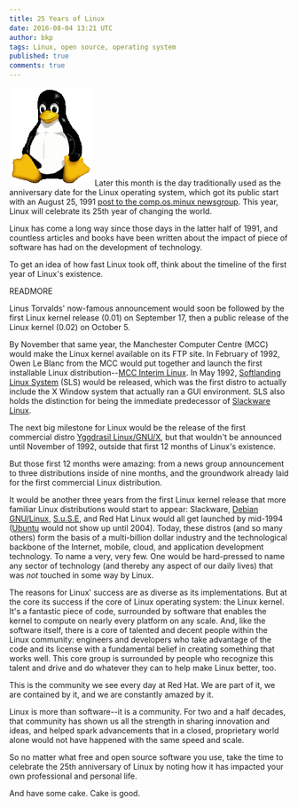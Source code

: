 ```yaml
---
title: 25 Years of Linux
date: 2016-08-04 13:21 UTC
author: bkp
tags: Linux, open source, operating system
published: true
comments: true
---
```

![Tux](/images/blog/Tux_sm.png) Later this month is the day traditionally used as the anniversary date for the Linux operating system, which got its public start with an August 25, 1991 [post to the comp.os.minux newsgroup](https://groups.google.com/forum/?fromgroups=#!msg/comp.os.minix/dlNtH7RRrGA/SwRavCzVE7gJ). This year, Linux will celebrate its 25th year of changing the world.

Linux has come a long way since those days in the latter half of 1991, and countless articles and books have been written about the impact of piece of software has had on the development of technology.

To get an idea of how fast Linux took off, think about the timeline of the first year of Linux's existence.

READMORE

Linus Torvalds' now-famous announcement would soon be followed by the first Linux kernel release (0.01) on September 17, then a public release of the Linux kernel (0.02) on October 5.

By November that same year, the Manchester Computer Centre (MCC) would make the Linux kernel available on its FTP site. In February of 1992, Owen Le Blanc from the MCC would put together and launch the first installable Linux distribution--[MCC Interim Linux](https://en.wikipedia.org/wiki/MCC_Interim_Linux). In May 1992, [Softlanding Linux System](https://en.wikipedia.org/wiki/Softlanding_Linux_System) (SLS) would be released, which was the first distro to actually include the X Window system that actually ran a GUI environment. SLS also holds the distinction for being the immediate predecessor of [Slackware Linux](http://www.slackware.com/).

The next big milestone for Linux would be the release of the first commercial distro [Yggdrasil Linux/GNU/X](https://en.wikipedia.org/wiki/Yggdrasil_Linux/GNU/X), but that wouldn't be announced until November of 1992, outside that first 12 months of Linux's existence.

But those first 12 months were amazing: from a news group announcement to three distributions inside of nine months, and the groundwork already laid for the first commercial Linux distribution.

It would be another three years from the first Linux kernel release that more familiar Linux distributions would start to appear: Slackware, [Debian GNU/Linux](http://www.debian.org), [S.u.S.E](https://www.suse.com/), and Red Hat Linux would all get launched by mid-1994 ([Ubuntu](http://www.ubuntu.com/) would not show up until 2004). Today, these distros (and so many others) form the basis of a multi-billion dollar industry and the technological backbone of the Internet, mobile, cloud, and application development technology. To name a very, very few. One would be hard-pressed to name any sector of technology (and thereby any aspect of our daily lives) that was *not* touched in some way by Linux.

The reasons for Linux' success are as diverse as its implementations. But at the core its success if the core of Linux operating system: the Linux kernel. It's a fantastic piece of code, surrounded by software that enables the kernel to compute on nearly every platform on any scale. And, like the software itself, there is a core of talented and decent people within the Linux community: engineers and developers who take advantage of the code and its license with a fundamental belief in creating something that works well. This core group is surrounded by people who recognize this talent and drive and do whatever they can to help make Linux better, too.

This is the community we see every day at Red Hat. We are part of it, we are contained by it, and we are constantly amazed by it.

Linux is more than software--it is a community. For two and a half decades, that community has shown us all the strength in sharing innovation and ideas, and helped spark advancements that in a closed, proprietary world alone would not have happened with the same speed and scale.

So no matter what free and open source software you use, take the time to celebrate the 25th anniversary of Linux by noting how it has impacted your own professional and personal life.

And have some cake. Cake is good.
